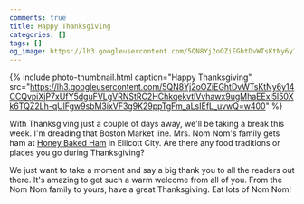 ```yaml
---
comments: true
title: Happy Thanksgiving
categories: []
tags: []
og_image: https://lh3.googleusercontent.com/5QN8Yj2oOZiEGhtDvWTsKtNy6y14CCQvpiXjP7xUfY5dguFVLgVRNStRC2HChkqekvtlVvhawx9ugMhaEExI5l50Xk6TQZ2Lh-qUlFgw9sbM3ixVF3g9K29ppTgFm_aLsIEfL_uvwQ=w400
---
```


{%
  include photo-thumbnail.html 
  caption="Happy Thanksgiving"
  src="https://lh3.googleusercontent.com/5QN8Yj2oOZiEGhtDvWTsKtNy6y14CCQvpiXjP7xUfY5dguFVLgVRNStRC2HChkqekvtlVvhawx9ugMhaEExI5l50Xk6TQZ2Lh-qUlFgw9sbM3ixVF3g9K29ppTgFm_aLsIEfL_uvwQ=w400"
%}

With Thanksgiving just a couple of days away, we'll be taking a break this week. I'm dreading that Boston Market line. Mrs. Nom Nom's family gets ham at [Honey Baked Ham](https://pickup.honeybaked.com/) in Ellicott City. Are there any food traditions or places you go during Thanksgiving? 

We just want to take a moment and say a big thank you to all the readers out there. It's amazing to get such a warm welcome from all of you. From the Nom Nom family to yours, have a great Thanksgiving. Eat lots of Nom Nom! 
